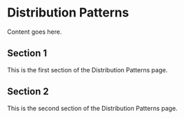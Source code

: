 # Distribution Patterns

Content goes here.

## Section 1

This is the first section of the Distribution Patterns page.

## Section 2

This is the second section of the Distribution Patterns page.

